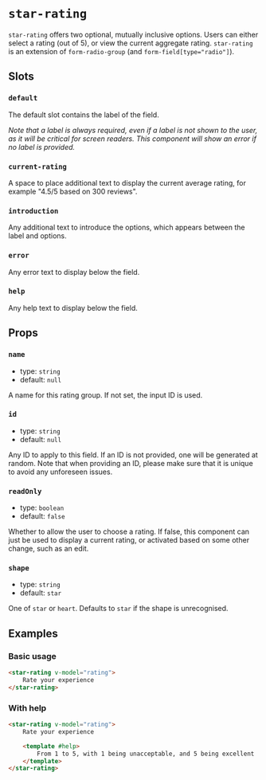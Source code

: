 # `star-rating`

`star-rating` offers two optional, mutually inclusive options. Users can either select a rating (out of 5), or view the current aggregate rating. `star-rating` is an extension of `form-radio-group` (and `form-field[type="radio"]`).

## Slots

### `default`

The default slot contains the label of the field.

_Note that a label is always required, even if a label is not shown to the user, as it will be critical for screen readers. This component will show an error if no label is provided._

### `current-rating`

A space to place additional text to display the current average rating, for example "4.5/5 based on 300 reviews".

### `introduction`

Any additional text to introduce the options, which appears between the label and options.

### `error`

Any error text to display below the field.

### `help`

Any help text to display below the field.

## Props

### `name`

- type: `string`
- default: `null`

A name for this rating group. If not set, the input ID is used.

### `id`

- type: `string`
- default: `null`

Any ID to apply to this field. If an ID is not provided, one will be generated at random. Note that when providing an ID, please make sure that it is unique to avoid any unforeseen issues.

### `readOnly`

- type: `boolean`
- default: `false`

Whether to allow the user to choose a rating. If false, this component can just be used to display a current rating, or activated based on some other change, such as an edit.

### `shape`

- type: `string`
- default: `star`

One of `star` or `heart`. Defaults to `star` if the shape is unrecognised.

## Examples

### Basic usage

```html
<star-rating v-model="rating">
	Rate your experience
</star-rating>
```

### With help

```html
<star-rating v-model="rating">
	Rate your experience

	<template #help>
		From 1 to 5, with 1 being unacceptable, and 5 being excellent
	</template>
</star-rating>
```
